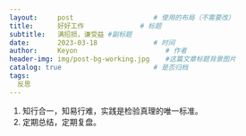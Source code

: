 ```yaml
---
layout:     post                    # 使用的布局（不需要改）
title:      好好工作              # 标题 
subtitle:   满招损，谦受益 #副标题
date:       2023-03-18              # 时间
author:     Keyon                      # 作者
header-img: img/post-bg-working.jpg    #这篇文章标题背景图片
catalog: true                       # 是否归档
tags:
  反思
---
```


1. 知行合一，知易行难，实践是检验真理的唯一标准。
2. 定期总结，定期复盘。

